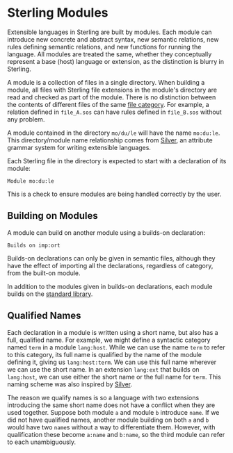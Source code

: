 # Sterling Modules
Extensible languages in Sterling are built by modules.  Each module can
introduce new concrete and abstract syntax, new semantic relations,
new rules defining semantic relations, and new functions for running
the language.  All modules are treated the same, whether they
conceptually represent a base (host) language or extension, as the
distinction is blurry in Sterling.

A module is a collection of files in a single directory.  When
building a module, all files with Sterling file extensions in the
module's directory are read and checked as part of the module.  There
is no distinction between the contents of different files of the same
[file category](langCategories.md).  For example, a relation defined
in `file_A.sos` can have rules defined in `file_B.sos` without any
problem.

A module contained in the directory `mo/du/le` will have the name
`mo:du:le`.  This directory/module name relationship comes from
[Silver](https://melt.cs.umn.edu/silver/concepts/modules/), an
attribute grammar system for writing extensible languages.

Each Sterling file in the directory is expected to start with a
declaration of its module:
```
Module mo:du:le
```
This is a check to ensure modules are being handled correctly by the
user.


## Building on Modules
A module can build on another module using a builds-on declaration:
```
Builds on imp:ort
```
Builds-on declarations can only be given in semantic files, although
they have the effect of importing all the declarations, regardless of
category, from the built-on module.

In addition to the modules given in builds-on declarations, each
module builds on the [standard library](stdLib.md).


## Qualified Names
Each declaration in a module is written using a short name, but also
has a full, qualified name.  For example, we might define a syntactic
category named `term` in a module `lang:host`.  While we can use the
name `term` to refer to this category, its full name is qualified by
the name of the module defining it, giving us `lang:host:term`.  We
can use this full name wherever we can use the short name.  In an
extension `lang:ext` that builds on `lang:host`, we can use either the
short name or the full name for `term`.  This naming scheme was also
inspired by
[Silver](https://melt.cs.umn.edu/silver/concepts/modules/#names).

The reason we qualify names is so a language with two extensions
introducing the same short name does not have a conflict when they are
used together.  Suppose both module `a` and module `b` introduce
`name`.  If we did not have qualified names, another module building
on both `a` and `b` would have two `name`s without a way to
differentiate them.  However, with qualification these become `a:name`
and `b:name`, so the third module can refer to each unambiguously.
